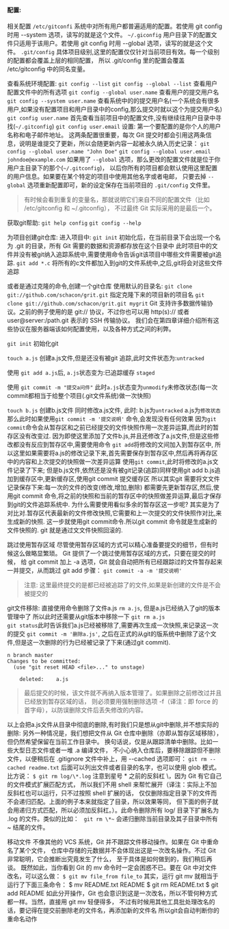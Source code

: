#### 配置:
相关配置
`/etc/gitconfi` 系统中对所有用户都普遍适用的配置。若使用 git config 时用 --system 选项，读写的就是这个文件。
`~/.giconfig` 用户目录下的配置文件只适用于该用户。若使用 git config 时用 --global 选项，读写的就是这个文件。
`.git/config` 具体项目级别,这里的配置仅仅针对当前项目有效。每一个级别的配置都会覆盖上层的相同配置，
所以 .git/config 里的配置会覆盖 /etc/gitconfig 中的同名变量。

查看系统环境配置:
`git config --list`
`git config --global --list` 查看用户配置文件中的所有选项
`git config --global user.name` 查看用户的提交用户名
`git config --system user.name` 查看系统中的的提交用户名(一个系统会有很多用户,如果没有配置项目和用户目录中的config,那么提交时就以这个为提交用户名)
`git config user.name`  首先查看当前项目中的配置文件,没有继续往用户目录中寻找(`~/.gitconfig`)
`git config user.email`
设置:
第一个要配置的是你个人的用户名称和电子邮件地址。
这两条配置很重要，每次 Git 提交时都会引用这两条信息，说明是谁提交了更新，所以会随更新内容一起被永久纳入历史记录：
`git config --global user.name "John Doe"`
`git config --global user.email johndoe@example.com`
如果用了 `--global` 选项，那么更改的配置文件就是位于你用户主目录下的那个(`~/.gitconfig`)，
以后你所有的项目都会默认使用这里配置的用户信息。如果要在某个特定的项目中使用其他名字或者电邮，
只要去掉 `--global` 选项重新配置即可，新的设定保存在当前项目的 `.git/config` 文件里。

> 有时候会看到重复的变量名，那就说明它们来自不同的配置文件（比如 /etc/gitconfig 和 ~/.gitconfig），
> 不过最终 Git 实际采用的是最后一个。

获取git帮助:
`git help config` `git config --help`

为项目创建git仓库:
进入项目中:
`git init`  初始化后，在当前目录下会出现一个名为 .git 的目录，所有 Git 需要的数据和资源都存放在这个目录中
此时项目中的文件并没有被git纳入追踪系统中,需要使用命令告诉git该项目中哪些文件需要被git追踪.
`git add *.c` 将所有的c文件都加入到git的文件系统中,之后,git将会对这些文件追踪

或者是通过克隆的命令,创建一个git仓库
使用默认的目录名:
`git clone git://github.com/schacon/grit.git`
指定克隆下来的项目新的项目名
`git clone git://github.com/schacon/grit.git mygrit`
Git 支持许多数据传输协议。之前的例子使用的是 git:// 协议，不过你也可以用 http(s):// 或者 user@server:/path.git 表示的 SSH 传输协议。
我们会在第四章详细介绍所有这些协议在服务器端该如何配置使用，以及各种方式之间的利弊。

`git init` 初始化git

`touch a.js` 创建a.js文件,但是还没有被git 追踪,此时文件状态为:`untracked`

使用 `git add a.js`后, `a.js`状态变为:已追踪缓存 `staged`

使用 `git commit -m "提交a问件"` 此时`a.js`状态变为`unmodify`未修改状态(每一次commit都相当于给整个项目(.git文件系统)做一次快照)

`touch b.js` 创建b.js文件
同时修改a.js文件,
此时: b.js为`untracked` a.js为`修改状态`
那么此时如果使用`git commit -m '提交说明'` 命令,会发现没有任何效果
因为`git commit`命令会从暂存区和之前已经提交的文件快照作用一次差异运算,而此时的暂存区没有改变过.
因为即使这里添加了文件b.js,并且还修改了a.js文件,但是这些修改都没有反应到暂存区中,需要使用命令
`git add`将修改的文间加入到暂存区中,
所以这里如果需要将a.js的修改记录下来,首先需要保存到暂存区中,然后再将再存区中的内容和上次提交的快照做一次差异运算
使用`git commit`,此时将修改的a.js文件记录了下来;
但是b.js文件,依然还是没有被git记录(追踪)同样使用git add b.js追加到缓存区中,更新缓存区,使用git commit 提交缓存区
所以其实git 需要将文文件记录保存下来:每一次的文件的改变(修改,增加,删除) 都需要先更新暂存区,然后,使用git commit
命令,将之前的快照和当前的暂存区中的快照做差异运算,最后才保存到git的文件追踪系统中.
为什么需要使用看似多余的暂存区这一步呢? 
其实是为了对比对.暂存区代表最新的文件修改快照,它需要和上一次提交的文件快照作对比,来生成新的快照.
这一步就使用git commit命令.所以git commit 命令就是生成新的文件快照的.
git 就是通过文文件快照回滚的.

跳过使用暂存区域
尽管使用暂存区域的方式可以精心准备要提交的细节，但有时候这么做略显繁琐。
Git 提供了一个跳过使用暂存区域的方式，只要在提交的时候，
给 git commit 加上 -a 选项，Git 就会自动把所有已经跟踪过的文件暂存起来一并提交，从而跳过 git add 步骤：
`git commit -a -m '提交说明'` 
>注意: 这里最终提交的是都已经被追踪了的文件,如果是新创建的文件是不会被提交的

git文件移除:
直接使用命令删除了文件a.js
`rm a.js`, 
但是a.js已经纳入了git的版本管理中了
所以此时还需要从git版本中移除一下
`git rm a.js`  
`git status`此时告诉我们a.js已经被移除了,需要再次生成一次快照,来记录这一次的提交 
`git commit -m '删除a.js'`, 之后在正式的从git的版系统中删除了这个文件,但是这一次删除的行为已经被记录了下来(通过git commit).
```
n branch master
Changes to be committed:
  (use "git reset HEAD <file>..." to unstage)

    deleted:    a.js
```

> 最后提交的时候，该文件就不再纳入版本管理了。如果删除之前修改过并且已经放到暂存区域的话，
> 则必须要用强制删除选项 -f（译注：即 force 的首字母），以防误删除文件后丢失修改的内容。

以上会把a.js文件从目录中彻底的删除,有时我们只是想从git中删除,并不想实际的删除:
另外一种情况是，我们想把文件从 Git 仓库中删除（亦即从暂存区域移除），但仍然希望保留在当前工作目录中。
换句话说，仅是从跟踪清单中删除。比如一些大型日志文件或者一堆 .a 编译文件，
不小心纳入仓库后，要移除跟踪但不删除文件，以便稍后在 .gitignore 文件中补上，用 --cached 选项即可：
`git rm --cached readme.txt`
后面可以列出文件或者目录的名字，也可以使用 glob 模式。比方说：
`$ git rm log/\*.log`
注意到星号 * 之前的反斜杠 \，因为 Git 有它自己的文件模式扩展匹配方式，
所以我们不用 shell 来帮忙展开（译注：实际上不加反斜杠也可以运行，只不过按照 shell 扩展的话，
仅仅删除指定目录下的文件而不会递归匹配。上面的例子本来就指定了目录，所以效果等同，
但下面的例子就会用递归方式匹配，所以必须加反斜杠。）。此命令删除所有 log/ 目录下扩展名为 .log 的文件。类似的比如：
` git rm \*~` 会递归删除当前目录及其子目录中所有 ~ 结尾的文件。

移动文件
不像其他的 VCS 系统，Git 并不跟踪文件移动操作。如果在 Git 中重命名了某个文件，
仓库中存储的元数据并不会体现出这是一次改名操作。不过 Git 非常聪明，它会推断出究竟发生了什么，
至于具体是如何做到的，我们稍后再谈。
既然如此，当你看到 Git 的 mv 命令时一定会困惑不已。要在 Git 中对文件改名，可以这么做：
`$ git mv file_from file_to`
其实，运行 git mv 就相当于运行了下面三条命令：
$ mv README.txt README
$ git rm README.txt
$ git add README
如此分开操作，Git 也会意识到这是一次改名，所以不管何种方式都一样。当然，直接用 git mv 轻便得多，
不过有时候用其他工具批处理改名的话，要记得在提交前删除老的文件名，再添加新的文件名
所以git会自动判断你的重命名动作


